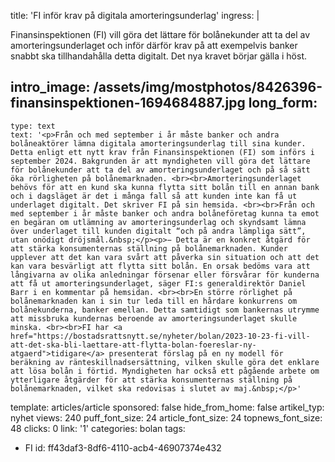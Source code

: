title: 'FI inför krav på digitala amorteringsunderlag'
ingress: |
  <p>Finansinspektionen (FI) vill göra det lättare för bolånekunder att ta del av amorteringsunderlaget och inför därför krav på att exempelvis banker snabbt ska tillhandahålla detta digitalt. Det nya kravet börjar gälla i höst.
  </p>
  
intro_image: /assets/img/mostphotos/8426396-finansinspektionen-1694684887.jpg
long_form:
  -
    type: text
    text: '<p>Från och med september i år måste banker och andra bolåneaktörer lämna digitala amorteringsunderlag till sina kunder. Detta enligt ett nytt krav från Finansinspektionen (FI) som införs i september 2024. Bakgrunden är att myndigheten vill göra det lättare för bolånekunder att ta del av amorteringsunderlaget och på så sätt öka rörligheten på bolånemarknaden. <br><br>Amorteringsunderlaget behövs för att en kund ska kunna flytta sitt bolån till en annan bank och i dagsläget är det i många fall så att kunden inte kan få ut underlaget digitalt. Det skriver FI på sin hemsida. <br><br>Från och med september i år måste banker och andra bolåneföretag kunna ta emot en begäran om utlämning av amorteringsunderlag och skyndsamt lämna över underlaget till kunden digitalt “och på andra lämpliga sätt”, utan onödigt dröjsmål.&nbsp;</p><p>− Detta är en konkret åtgärd för att stärka konsumenternas ställning på bolånemarknaden. Kunder upplever att det kan vara svårt att påverka sin situation och att det kan vara besvärligt att flytta sitt bolån. En orsak bedöms vara att långivarna av olika anledningar försenar eller försvårar för kunderna att få ut amorteringsunderlaget, säger FI:s generaldirektör Daniel Barr i en kommentar på hemsidan. <br><br>En större rörlighet på bolånemarknaden kan i sin tur leda till en hårdare konkurrens om bolånekunderna, banker emellan. Detta samtidigt som bankernas utrymme att missbruka kundernas beroende av amorteringsunderlaget skulle minska. <br><br>FI har <a href="https://bostadsrattsnytt.se/nyheter/bolan/2023-10-23-fi-vill-att-det-ska-bli-laettare-att-flytta-bolan-foereslar-ny-atgaerd">tidigare</a> presenterat förslag på en ny modell för beräkning av ränteskillnadsersättning, vilken skulle göra det enklare att lösa bolån i förtid. Myndigheten har också ett pågående arbete om ytterligare åtgärder för att stärka konsumenternas ställning på bolånemarknaden, vilket ska redovisas i slutet av maj.&nbsp;</p>'
template: articles/article
sponsored: false
hide_from_home: false
artikel_typ: nyhet
views: 240
puff_font_size: 24
article_font_size: 24
topnews_font_size: 48
clicks: 0
link: '1'
categories: bolan
tags:
  - FI
id: ff43daf3-8df6-4110-acb4-46907374e432
